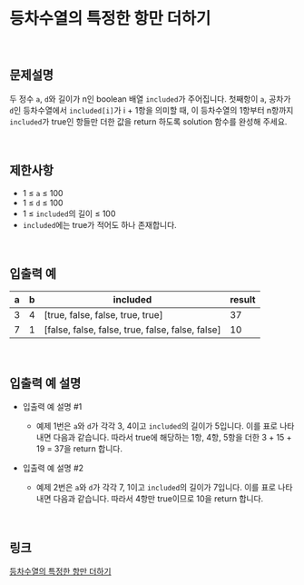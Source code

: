 # 등차수열의 특정한 항만 더하기

<br>

## 문제설명
두 정수 `a`, `d`와 길이가 n인 boolean 배열 `included`가 주어집니다. 첫째항이 `a`, 공차가 `d`인 등차수열에서 `included[i]`가 i + 1항을 의미할 때, 이 등차수열의 1항부터 n항까지 `included`가 true인 항들만 더한 값을 return 하도록 solution 함수를 완성해 주세요.

<br>

## 제한사항
- 1 ≤ `a` ≤ 100
- 1 ≤ `d` ≤ 100
- 1 ≤ `included`의 길이 ≤ 100
- `included`에는 true가 적어도 하나 존재합니다.

<br>

## 입출력 예
| a | b | included | result |
|---|---|---|---|
| 3 | 4 | [true, false, false, true, true] | 37 |
| 7 | 1 | [false, false, false, true, false, false, false] | 10 |

<br>

## 입출력 예 설명
- 입출력 예 설명 #1
    - 예제 1번은 `a`와 `d`가 각각 3, 4이고 `included`의 길이가 5입니다. 이를 표로 나타내면 다음과 같습니다.
    따라서 true에 해당하는 1항, 4항, 5항을 더한 3 + 15 + 19 = 37을 return 합니다.

- 입출력 예 설명 #2
    - 예제 2번은 `a`와 `d`가 각각 7, 1이고 `included`의 길이가 7입니다. 이를 표로 나타내면 다음과 같습니다.
    따라서 4항만 true이므로 10을 return 합니다.

<br>

## 링크
[등차수열의 특정한 항만 더하기](https://school.programmers.co.kr/learn/courses/30/lessons/181931)
